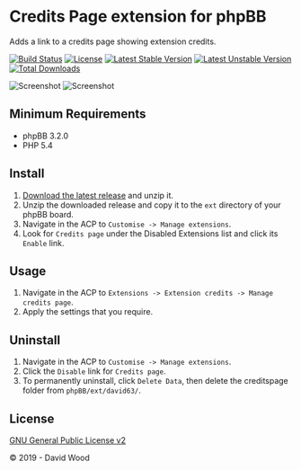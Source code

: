 # Credits Page extension for phpBB

Adds a link to a credits page showing extension credits.

[![Build Status](https://travis-ci.com/david63/creditspage.svg?branch=master)](https://travis-ci.com/david63/creditspage)
[![License](https://poser.pugx.org/david63/creditspage/license)](https://packagist.org/packages/david63/creditspage)
[![Latest Stable Version](https://poser.pugx.org/david63/creditspage/v/stable)](https://packagist.org/packages/david63/creditspage)
[![Latest Unstable Version](https://poser.pugx.org/david63/creditspage/v/unstable)](https://packagist.org/packages/david63/creditspage)
[![Total Downloads](https://poser.pugx.org/david63/creditspage/downloads)](https://packagist.org/packages/david63/creditspage)

![Screenshot](credit_page_user.jpg)
![Screenshot](credits_page_admin.jpg)

## Minimum Requirements
* phpBB 3.2.0
* PHP 5.4

## Install
1. [Download the latest release](https://github.com/david63/creditspage/archive/3.2.zip) and unzip it.
2. Unzip the downloaded release and copy it to the `ext` directory of your phpBB board.
3. Navigate in the ACP to `Customise -> Manage extensions`.
4. Look for `Credits page` under the Disabled Extensions list and click its `Enable` link.

## Usage
1. Navigate in the ACP to `Extensions -> Extension credits -> Manage credits page`.
2. Apply the settings that you require.

## Uninstall
1. Navigate in the ACP to `Customise -> Manage extensions`.
2. Click the `Disable` link for `Credits page`.
3. To permanently uninstall, click `Delete Data`, then delete the creditspage folder from `phpBB/ext/david63/`.

## License
[GNU General Public License v2](http://opensource.org/licenses/GPL-2.0)

© 2019 - David Wood